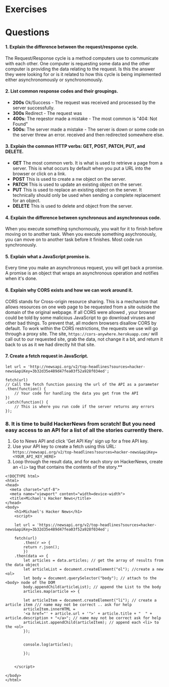 # **Exercises**
# **Questions**

#### **1. Explain the difference between the request/response cycle.**
The Request/Response cycle is a method computers use to communicate with each other. One computer is requesting some data and the other computer is providing the data relating to the request. Is this the answer they were looking for or is it related to how this cycle is being implemented either asynchronomously or synchronomously.
#### **2. List common response codes and their groupings.**

* **200s** Ok/Success - The request was received and processed by the server successfully.
* **300s** Redirect - The request was
* **400s:** The reqestor made a mistake - The most common is "404: Not Found"
* **500s:** The server made a mistake - The server is down or some code on the server threw an error.
 received and then redirected somewhere else.

#### **3. Explain the common HTTP verbs: GET, POST, PATCH, PUT, and DELETE.**

* **GET**
The most common verb. It is what is used to retrieve a page from a server. This is what occurs by default when you put a URL into the browser or click on a link.
* **POST**
This is used to create a nw object on the server.
* **PATCH**
This is used to update an existing object on the server.
* **PUT**
This is used to replace an existing object on the server. It technically should only be used when sending a complete replacement for an object.
* **DELETE**
This is used to delete and object from the server.

#### **4. Explain the difference between synchronous and asynchronous code.**
When you execute something synchornously, you wait for it to finish before moving on to another task. When you execute something asychronously, you can move on to another task before it finishes. Most code run synchronously.
#### **5. Explain what a JavaScript promise is.**
Every time you make an asynchronous request, you will get back a promise. A promise is an object that wraps an asynchronous operation and notifies when it's done.
#### **6. Explain why CORS exists and how we can work around it.**
CORS stands for Cross-origin resource sharing. This is a mechanism that allows resources on one web page to be requested from a site outside the domain of the original webpage. If all CORS were allowed , your browser could be told by some malicious JavaScript to go download viruses and other bad things. To prevent that, all modern browsers disallow CORS by default. To work within the CORS restrictions, the requests we use will go through a proxy site. The site, `https://cors-anywhere.herokuapp.com/` will call out to our requested site, grab the data, not change it a bit, and return it back to us as it we had directly hit that site.
#### **7. Create a fetch request in JavaScript.**
```
let url = 'http://newsapi.org/v2/top-headlines?sources=hacker-news&apiKey=3b32d35e489d47fea03f52a928f034ed';
    
fetch(url) 
// Call the fetch function passing the url of the API as a parameter
.then(function() {
    // Your code for handling the data you get from the API
})
.catch(function() {
    // This is where you run code if the server returns any errors
});
```

### **8. It is time to build HackerNews from scratch! But you need easy access to an API for a list of all the stories currently there.**
1. Go to News API and click 'Get API Key' sign up for a free API key. 
2. Use your API key to create a fetch using this URL: `https://newsapi.org/v2/top-headlines?sources=hacker-news&apiKey=<YOUR_API_KEY_HERE>` 
3. Loop through the result data, and for each story on HackerNews, create an `<li>` tag that contains the contents of the story.**

```
<!DOCTYPE html>
<html>
<head>
  <meta charset="utf-8">
  <meta name="viewport" content="width=device-width">
  <title>Michael's Hacker News</title>
</head>
<body>
    <h1>Michael's Hacker News</h1>
    <script>
    
    let url = 'https://newsapi.org/v2/top-headlines?sources=hacker-news&apiKey=3b32d35e489d47fea03f52a928f034ed';

    fetch(url)
        .then(r => {
        return r.json();
        })
    .then(data => {
        let articles = data.articles; // get the array of results from the data object
        let articleList = document.createElement("ol"); //create a new <ol>
        let body = document.querySelector("body"); // attach to the <body> node of the DOM
        body.appendChild(articleList); // append the List to the body
        articles.map(article => {

        let articleItem = document.createElement("li"); // create a article item /// name may not be correct .. ask for help
        articleItem.innerHTML = 
        '<a href="' + article.url + '">' + article.title + "  " + article.description + "</a>"; // name may not be correct ask for help 
        articleList.appendChild(articleItem); // append each <li> to the <ol>
        });


        console.log(articles);
    
        });


    </script>

</body>
</html>
```


